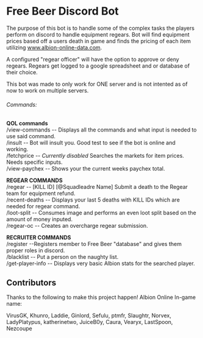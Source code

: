 # Free Beer Discord Bot

The purpose of this bot is to handle some of the complex tasks the players perform on discord to handle equipment regears. Bot will find equipment prices based off a users death in game and finds the pricing of each item utilizing www.albion-online-data.com.  

A configured "regear officer" will have the option to approve or deny regears. Regears get logged to a google spreadsheet and or database of their choice.  

This bot was made to only work for ONE server and is not intented as of now to work on multiple servers.  


###### Commands:

**QOL commands**  
/view-commands    -- Displays all the commands and what input is needed to use said command.  
/insult           -- Bot will insult you. Good test to see if the bot is online and working.  
/fetchprice       -- *Currently disabled* Searches the markets for item prices. Needs specific inputs.  
/view-paychex     -- Shows your the current weeks paychex total.  

**REGEAR COMMANDS**  
/regear           -- [KILL ID] [@Squadleadre Name] Submit a death to the Regear team for equipment refund.  
/recent-deaths    -- Displays your last 5 deaths with KILL IDs which are needed for regear command.  
/loot-split       -- Consumes image and performs an even loot split based on the amount of money inputed.  
/regear-oc        -- Creates an overcharge regear submission.  

**RECRUITER COMMANDS**  
/register         --Registers member to Free Beer "database" and gives them proper roles in discord.  
/blacklist        -- Put a person on the naughty list.  
/get-player-info  -- Displays very basic Albion stats for the searched player.  




## Contributors 
Thanks to the following to make this project happen!
Albion Online In-game name:  

VirusGK, Khunro, Laddie, Ginlord, Sefulu, ptmfr, Slaughtr, Norvex, LadyPlatypus, katherinetwo, JuiceB0y, Caura, Vearyx, LastSpoon, Nezcoupe
